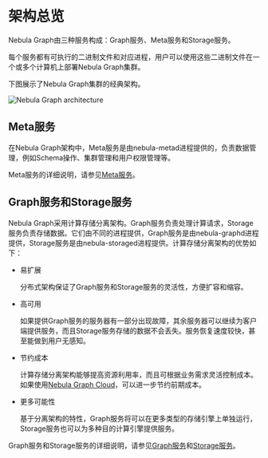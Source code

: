 # 架构总览

Nebula Graph由三种服务构成：Graph服务、Meta服务和Storage服务。

每个服务都有可执行的二进制文件和对应进程，用户可以使用这些二进制文件在一个或多个计算机上部署Nebula Graph集群。

下图展示了Nebula Graph集群的经典架构。

![Nebula Graph architecture](https://docs-cdn.nebula-graph.com.cn/docs-2.0/1.introduction/2.nebula-graph-architecture/nebula-graph-architecture-1.png "Nebula Graph architecture")

## Meta服务

在Nebula Graph架构中，Meta服务是由nebula-metad进程提供的，负责数据管理，例如Schema操作、集群管理和用户权限管理等。

Meta服务的详细说明，请参见[Meta服务](2.meta-service.md)。

## Graph服务和Storage服务

Nebula Graph采用计算存储分离架构。Graph服务负责处理计算请求，Storage服务负责存储数据。它们由不同的进程提供，Graph服务是由nebula-graphd进程提供，Storage服务是由nebula-storaged进程提供。计算存储分离架构的优势如下：

- 易扩展

    分布式架构保证了Graph服务和Storage服务的灵活性，方便扩容和缩容。

- 高可用

    如果提供Graph服务的服务器有一部分出现故障，其余服务器可以继续为客户端提供服务，而且Storage服务存储的数据不会丢失。服务恢复速度较快，甚至能做到用户无感知。

- 节约成本

    计算存储分离架构能够提高资源利用率，而且可根据业务需求灵活控制成本。如果使用[Nebula Graph Cloud](https://cloud.nebula-graph.com.cn/ "Nebula Graph Cloud official website")，可以进一步节约前期成本。

- 更多可能性

    基于分离架构的特性，Graph服务将可以在更多类型的存储引擎上单独运行，Storage服务也可以为多种目的计算引擎提供服务。

Graph服务和Storage服务的详细说明，请参见[Graph服务](3.graph-service.md)和[Storage服务](4.storage-service.md)。
